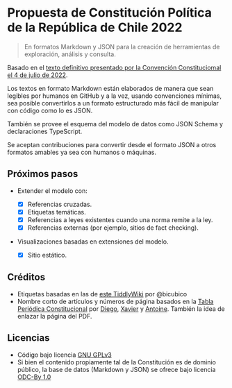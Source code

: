 # Propuesta de Constitución Política de la República de Chile 2022

> En formatos Markdown y JSON para la creación de herramientas de exploración, análisis y consulta.

Basado en el [texto definitivo presentado por la Convención Constituciomal el 4 de julio de 2022](https://www.chileconvencion.cl/wp-content/uploads/2022/07/Texto-Definitivo-CPR-2022-Tapas.pdf).

Los textos en formato Markdown están elaborados de manera que sean legibles por humanos en GitHub y a la vez, usando convenciones mínimas, sea posible convertirlos a un formato estructurado más fácil de manipular con código como lo es JSON.

También se provee el esquema del modelo de datos como JSON Schema y declaraciones TypeScript.

Se aceptan contribuciones para convertir desde el formato JSON a otros formatos amables ya sea con humanos o máquinas.

## Próximos pasos

- Extender el modelo con:

  - [x] Referencias cruzadas.
  - [x] Etiquetas temáticas.
  - [x] Referencias a leyes existentes cuando una norma remite a la ley.
  - [x] Referencias externas (por ejemplo, sitios de fact checking).

- Visualizaciones basadas en extensiones del modelo.
  - [x] Sitio estático.

## Créditos

- Etiquetas basadas en las de [este TiddlyWiki](https://nuevaconstitucion.tiddlyhost.com/) por @bicubico
- Nombre corto de artículos y números de página basados en la [Tabla Periódica Constitucional](https://tabla-constitucional.cl/) por [Diego](https://twitter.com/diegotherium), [Xavier](https://twitter.com/XCMLBG) y [Antoine](https://www.linkedin.com/in/antoine-lb/). También la idea de enlazar la página del PDF.

## Licencias

- Código bajo licencia [GNU GPLv3](./LICENSE)
- Si bien el contenido propiamente tal de la Constitución es de dominio público, la base de datos (Markdown y JSON) se ofrece bajo licencia [ODC-By 1.0](https://opendatacommons.org/licenses/by/summary/)
